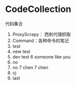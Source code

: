 # CodeCollection
代码集合
1. ProxyScrapy： 西刺代理抓取
2. Command：各种命令的笔记
3. test
4. new test 
5. dev test
6 someone like you
6. no
6. no
7 chen
7 chen
8. cj
9. last 

